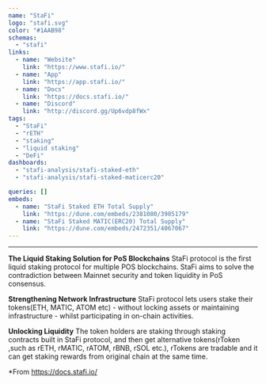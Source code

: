```yaml
---
name: "StaFi"
logo: "stafi.svg"
color: "#1AAB98"
schemas:
  - "stafi"
links:
  - name: "Website"
    link: "https://www.stafi.io/"
  - name: "App"
    link: "https://app.stafi.io/"
  - name: "Docs"
    link: "https://docs.stafi.io/"
  - name: "Discord"
    link: "http://discord.gg/Up6vdp8fWx"
tags:
  - "StaFi"
  - "rETH"
  - "staking"
  - "liquid staking"
  - "DeFi"
dashboards:
  - "stafi-analysis/stafi-staked-eth"
  - "stafi-analysis/stafi-staked-maticerc20"

queries: []
embeds:
  - name: "StaFi Staked ETH Total Supply"
    link: "https://dune.com/embeds/2381080/3905179"
  - name: "StaFi Staked MATIC(ERC20) Total Supply"
    link: "https://dune.com/embeds/2472351/4067067"
---
```

---

**The Liquid Staking Solution for PoS Blockchains**
StaFi protocol is the first liquid staking protocol for multiple POS blockchains. StaFi aims to solve the contradiction between Mainnet security and token liquidity  in PoS consensus.

**Strengthening Network Infrastructure** 
StaFi protocol lets users stake their tokens(ETH, MATIC, ATOM etc) - without locking assets or maintaining infrastructure - whilst participating in on-chain activities.

**Unlocking Liquidity**
The token holders are staking through staking contracts built in StaFi protocol, and then get alternative tokens(rToken ,such as rETH, rMATIC, rATOM, rBNB, rSOL etc.), rTokens are tradable and it can get staking rewards from original chain at the same time. 

*From https://docs.stafi.io/